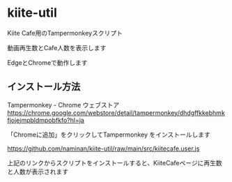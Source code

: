 # kiite-util

Kiite Cafe用のTampermonkeyスクリプト

動画再生数とCafe人数を表示します

EdgeとChromeで動作します

## インストール方法
Tampermonkey - Chrome ウェブストア
https://chrome.google.com/webstore/detail/tampermonkey/dhdgffkkebhmkfjojejmpbldmpobfkfo?hl=ja

「Chromeに追加」をクリックしてTampermonkey をインストールします

https://github.com/naminan/kiite-util/raw/main/src/kiitecafe.user.js

上記のリンクからスクリプトをインストールすると、KiiteCafeページに再生数と人数が表示されます
